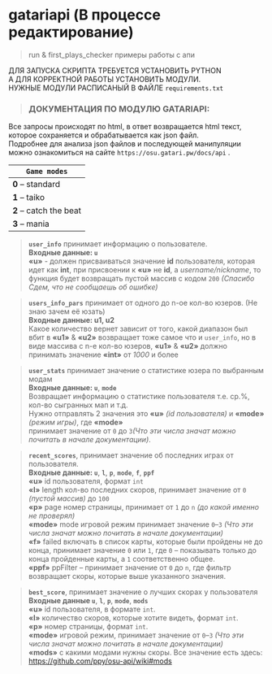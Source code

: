 <h1 class="code-line" data-line-start=0 data-line-end=1 ><a id="gatariapi____0"></a>gatariapi (В процессе редактирование)</h1>
<blockquote>
<p class="has-line-data" data-line-start="1" data-line-end="2">run &amp; first_plays_checker примеры работы с апи</p>
</blockquote>
<p class="has-line-data" data-line-start="3" data-line-end="6">ДЛЯ ЗАПУСКА СКРИПТА ТРЕБУЕТСЯ УСТАНОВИТЬ PYTHON<br>
А ДЛЯ КОРРЕКТНОЙ РАБОТЫ УСТАНОВИТЬ МОДУЛИ.<br>
НУЖНЫЕ МОДУЛИ РАСПИСАНЫЙ В ФАЙЛЕ <code>requirements.txt</code></p>
<blockquote>
<h3 class="code-line" data-line-start=8 data-line-end=9 ><a id="___GATARIAPI_8"></a><strong>ДОКУМЕНТАЦИЯ ПО МОДУЛЮ GATARIAPI:</strong></h3>
</blockquote>
<p class="has-line-data" data-line-start="9" data-line-end="11">Все запросы происходят по html, в ответ возвращается html текст, которое сохраняется и обрабатывается как json файл.<br>
Подробнее для анализа json файлов и последующей манипуляции можно ознакомиться на сайте <code>https://osu.gatari.pw/docs/api</code> .</p>
<table class="table table-striped table-bordered">
<thead>
<tr>
<th><strong><code>Game modes</code></strong></th>
</tr>
</thead>
<tbody>
<tr>
<td><strong>0</strong> – standard</td>
</tr>
<tr>
<td><strong>1</strong> – taiko</td>
</tr>
<tr>
<td><strong>2</strong> – catch the beat</td>
</tr>
<tr>
<td><strong>3</strong> – mania</td>
</tr>
</tbody>
</table>
<blockquote>
<p class="has-line-data" data-line-start="20" data-line-end="23"><strong><code>user_info</code></strong> принимает информацию о пользователе.<br>
<strong>Входные данные: <code>u</code></strong><br>
<strong>«u»</strong> - должен присваиваться значение <strong>id</strong> пользователя, которая идет как <strong>int</strong>, при присвоении к <strong>«u»</strong> не <strong>id</strong>, а <em>username/nickname</em>, то функция будет возвращать пустой массив с кодом <code>200</code> <em>(Спасибо Сдем, что не сообщаешь об ошибке)</em></p>
</blockquote>
<blockquote>
<p class="has-line-data" data-line-start="24" data-line-end="27"><strong><code>users_info_pars</code></strong> принимает от одного до n-ое кол-во юзеров. (Не знаю зачем её юзать)<br>
<strong>Входные данные: u1, u2</strong><br>
Какое количество вернет зависит от того, какой диапазон был вбит в <strong>«u1»</strong> &amp; <strong>«u2»</strong> возвращает тоже самое что и <code>user_info</code>, но в виде массива с n-е кол-во юзеров, <strong>«u1»</strong> &amp; <strong>«u2»</strong> должно принимать значение <strong>«int»</strong> от <em>1000</em> и более</p>
</blockquote>
<blockquote>
<p class="has-line-data" data-line-start="28" data-line-end="33"><strong><code>user_stats</code></strong> принимает значение о статистике юзера по выбранным модам<br>
<strong>Входные данные: <code>u</code></strong>, <strong><code>mode</code></strong><br>
Возвращает информацию о статистике пользователя т.е. ср.%, кол-во сыгранных мап и т.д.<br>
Нужно отправлять 2 значения это <strong>«u»</strong> <em>(id пользователя)</em> и <strong>«mode»</strong> <em>(режим игры)</em>, где <strong>«mode»</strong><br>
принимает значение от <code>0</code> до <code>3</code><em>(Что эти числа значат можно почитать в начале документации)</em>.</p>
</blockquote>
<blockquote>
<p class="has-line-data" data-line-start="34" data-line-end="42"><strong><code>recent_scores</code></strong>, принимает значение об последних играх от пользователя.<br>
<strong>Входные данные: <code>u</code></strong>, <strong><code>l</code></strong>, <strong><code>p</code></strong>, <strong><code>mode</code></strong>, <strong><code>f</code></strong>, <strong><code>ppf</code></strong><br>
<strong>«u»</strong> id пользователя, формат <code>int</code><br>
<strong>«l»</strong> length кол-во последних скоров, принимает значение от <code>0</code> <em>(пустой массив)</em> до <code>100</code><br>
<strong>«p»</strong> page номер страницы, принимает от <code>1</code> до <code>n</code> <em>(до какой именно не проверял)</em><br>
<strong>«mode»</strong> mode игровой режим принимает значение <code>0</code>–<code>3</code> <em>(Что эти числа значат можно почитать в начале документации)</em><br>
<strong>«f»</strong> failed включать в список карты, которые были пройдены не до конца, принимает значение <code>0</code> или <code>1</code>, где <code>0</code> – показывать только до конца пройденные карты, а <code>1</code> соответственно общее.<br>
<strong>«ppf»</strong> ppFilter – принимает значение от <code>0</code> до <code>n</code>, где фильтр возвращает скоры, которые выше указанного значения.</p>
</blockquote>
<blockquote>
<p class="has-line-data" data-line-start="43" data-line-end="50"><strong><code>best_score</code></strong>, принимает значение о лучших скорах у пользователя<br>
<strong>Входные данные <code>u</code></strong>, <strong><code>l</code></strong>, <strong><code>p</code></strong>, <strong><code>mode</code></strong>, <strong><code>mods</code></strong><br>
<strong>«u»</strong> id пользователя, в формате <code>int</code>.<br>
<strong>«l»</strong> количество скоров, которые хотите видеть, формат <code>int</code>.<br>
<strong>«p»</strong> номер страницы, формат <code>int</code>.<br>
<strong>«mode»</strong> игровой режим, принимает значение от <code>0</code>–<code>3</code> <em>(Что эти числа значат можно почитать в начале документации)</em><br>
<strong>«mods»</strong> с какими модами нужны скоры. Все значение есть здесь: <a href="https://github.com/ppy/osu-api/wiki#mods">https://github.com/ppy/osu-api/wiki#mods</a></p>
</blockquote>

</body></html>
